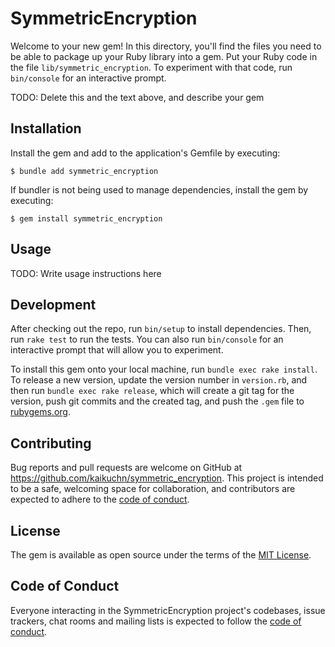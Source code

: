 # SymmetricEncryption

Welcome to your new gem! In this directory, you'll find the files you need to be able to package up your Ruby library into a gem. Put your Ruby code in the file `lib/symmetric_encryption`. To experiment with that code, run `bin/console` for an interactive prompt.

TODO: Delete this and the text above, and describe your gem

## Installation

Install the gem and add to the application's Gemfile by executing:

    $ bundle add symmetric_encryption

If bundler is not being used to manage dependencies, install the gem by executing:

    $ gem install symmetric_encryption

## Usage

TODO: Write usage instructions here

## Development

After checking out the repo, run `bin/setup` to install dependencies. Then, run `rake test` to run the tests. You can also run `bin/console` for an interactive prompt that will allow you to experiment.

To install this gem onto your local machine, run `bundle exec rake install`. To release a new version, update the version number in `version.rb`, and then run `bundle exec rake release`, which will create a git tag for the version, push git commits and the created tag, and push the `.gem` file to [rubygems.org](https://rubygems.org).

## Contributing

Bug reports and pull requests are welcome on GitHub at https://github.com/kaikuchn/symmetric_encryption. This project is intended to be a safe, welcoming space for collaboration, and contributors are expected to adhere to the [code of conduct](https://github.com/kaikuchn/symmetric_encryption/blob/main/CODE_OF_CONDUCT.md).

## License

The gem is available as open source under the terms of the [MIT License](https://opensource.org/licenses/MIT).

## Code of Conduct

Everyone interacting in the SymmetricEncryption project's codebases, issue trackers, chat rooms and mailing lists is expected to follow the [code of conduct](https://github.com/kaikuchn/symmetric_encryption/blob/main/CODE_OF_CONDUCT.md).
